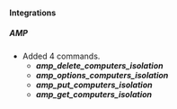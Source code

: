 
#### Integrations
##### AMP
- Added 4 commands.
  - ***amp_delete_computers_isolation***
  - ***amp_options_computers_isolation***
  - ***amp_put_computers_isolation***
  - ***amp_get_computers_isolation***
